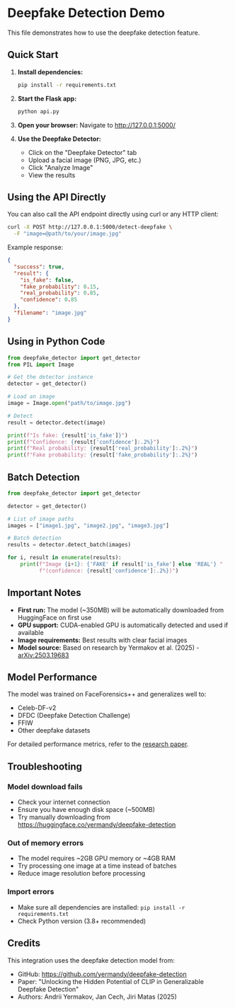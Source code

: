 # Deepfake Detection Demo

This file demonstrates how to use the deepfake detection feature.

## Quick Start

1. **Install dependencies:**
   ```bash
   pip install -r requirements.txt
   ```

2. **Start the Flask app:**
   ```bash
   python api.py
   ```

3. **Open your browser:**
   Navigate to http://127.0.0.1:5000/

4. **Use the Deepfake Detector:**
   - Click on the "Deepfake Detector" tab
   - Upload a facial image (PNG, JPG, etc.)
   - Click "Analyze Image"
   - View the results

## Using the API Directly

You can also call the API endpoint directly using curl or any HTTP client:

```bash
curl -X POST http://127.0.0.1:5000/detect-deepfake \
  -F "image=@path/to/your/image.jpg"
```

Example response:
```json
{
  "success": true,
  "result": {
    "is_fake": false,
    "fake_probability": 0.15,
    "real_probability": 0.85,
    "confidence": 0.85
  },
  "filename": "image.jpg"
}
```

## Using in Python Code

```python
from deepfake_detector import get_detector
from PIL import Image

# Get the detector instance
detector = get_detector()

# Load an image
image = Image.open("path/to/image.jpg")

# Detect
result = detector.detect(image)

print(f"Is fake: {result['is_fake']}")
print(f"Confidence: {result['confidence']:.2%}")
print(f"Real probability: {result['real_probability']:.2%}")
print(f"Fake probability: {result['fake_probability']:.2%}")
```

## Batch Detection

```python
from deepfake_detector import get_detector

detector = get_detector()

# List of image paths
images = ["image1.jpg", "image2.jpg", "image3.jpg"]

# Batch detection
results = detector.detect_batch(images)

for i, result in enumerate(results):
    print(f"Image {i+1}: {'FAKE' if result['is_fake'] else 'REAL'} "
          f"(confidence: {result['confidence']:.2%})")
```

## Important Notes

- **First run:** The model (~350MB) will be automatically downloaded from HuggingFace on first use
- **GPU support:** CUDA-enabled GPU is automatically detected and used if available
- **Image requirements:** Best results with clear facial images
- **Model source:** Based on research by Yermakov et al. (2025) - [arXiv:2503.19683](https://arxiv.org/abs/2503.19683)

## Model Performance

The model was trained on FaceForensics++ and generalizes well to:
- Celeb-DF-v2
- DFDC (Deepfake Detection Challenge)
- FFIW
- Other deepfake datasets

For detailed performance metrics, refer to the [research paper](https://arxiv.org/abs/2503.19683).

## Troubleshooting

### Model download fails
- Check your internet connection
- Ensure you have enough disk space (~500MB)
- Try manually downloading from https://huggingface.co/yermandy/deepfake-detection

### Out of memory errors
- The model requires ~2GB GPU memory or ~4GB RAM
- Try processing one image at a time instead of batches
- Reduce image resolution before processing

### Import errors
- Make sure all dependencies are installed: `pip install -r requirements.txt`
- Check Python version (3.8+ recommended)

## Credits

This integration uses the deepfake detection model from:
- GitHub: https://github.com/yermandy/deepfake-detection
- Paper: "Unlocking the Hidden Potential of CLIP in Generalizable Deepfake Detection"
- Authors: Andrii Yermakov, Jan Cech, Jiri Matas (2025)
